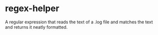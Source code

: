 # regex-helper
A regular expression that reads the text of a .log file and matches the text and returns it neatly formatted.
